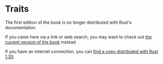 # Traits

The first edition of the book is no longer distributed with Rust's documentation.

If you came here via a link or web search, you may want to check out [the current
version of the book](../ch10-02-traits.html) instead.

If you have an internet connection, you can [find a copy distributed with
Rust
1.30](https://doc.rust-lang.org/1.30.0/book/first-edition/traits.html).
